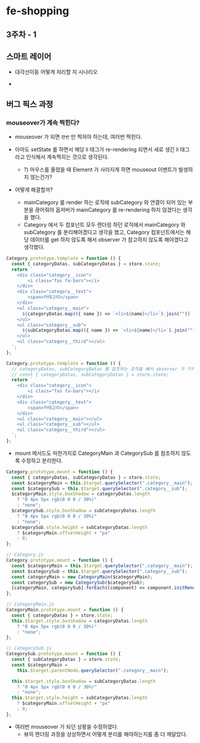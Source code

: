 # fe-shopping

## 3주차 - 1

## 스마트 레이어

- 대각선이동 어떻게 처리할 지 시나리오

-

## 버그 픽스 과정

### mouseover가 계속 찍힌다?

- mouseover 가 되면 `한번` 만 찍혀야 하는데, 여러번 찍힌다.
- 아마도 setState 를 하면서 해당 li 태그가 re-rendering 되면서 새로 생긴 li 태그라고 인식해서 계속찍히는 것으로 생각된다.

  - ?) 마우스를 올렸을 때 Element 가 사라지게 하면 mouseout 이벤트가 발생하지 않는건가?

- 어떻게 해결할까?
  - mainCategory 를 render 하는 로직에 subCategory 와 연결이 되어 있는 부분을 끊어줘야 옵저버가 mainCategory 를 re-rendering 하지 않겠다는 생각을 했다.
  - Category 에서 두 컴포넌트 모두 렌더링 하던 로직에서 mainCategory 와 subCategory 를 분리해야겠다고 생각을 했고, Category 컴포넌트에서는 해당 데이터를 get 하지 않도록 해서 observer 가 참고하지 않도록 해야겠다고 생각했다.

```js
Category.prototype.template = function () {
  const { categoryDatas, subCategoryDatas } = store.state;
  return `
    <div class="category__icon">
        <i class="fas fa-bars"></i>
    </div>
    <div class="category__text">
        <span>카테고리</span>
    </div>
    <ul class="category__main">
      ${categoryDatas.map(({ name }) => `<li>${name}</li>`).join("")}
    </ul>
    <ul class="category__sub">
      ${subCategoryDatas.map(({ name }) => `<li>${name}</li>`).join("")}
    </ul>
    <ul class="category__third"></ul>
  `;
};
```

```js
Category.prototype.template = function () {
  // categoryDatas, subCategoryDatas 를 참조하는 로직을 빼서 observer 가 기억하지 않도록 한다.
  // const { categoryDatas, subCategoryDatas } = store.state;
  return `
    <div class="category__icon">
        <i class="fas fa-bars"></i>
    </div>
    <div class="category__text">
        <span>카테고리</span>
    </div>
    <ul class="category__main"></ul>
    <ul class="category__sub"></ul>
    <ul class="category__third"></ul>
  `;
};
```

- mount 메서드도 마찬가지로 CategoryMain 과 CategorySub 를 참조하지 않도록 수정하고 분리한다.

```js
Category.prototype.mount = function () {
  const { categoryDatas, subCategoryDatas } = store.state;
  const $categoryMain = this.$target.querySelector(".category__main");
  const $categorySub = this.$target.querySelector(".category__sub");
  $categoryMain.style.boxShadow = categoryDatas.length
    ? "0 4px 5px rgb(0 0 0 / 30%)"
    : "none";
  $categorySub.style.boxShadow = subCategoryDatas.length
    ? "0 4px 5px rgb(0 0 0 / 30%)"
    : "none";
  $categorySub.style.height = subCategoryDatas.length
    ? $categoryMain.offsetHeight + "px"
    : 0;
};
```

```js
// Category.js
Category.prototype.mount = function () {
  const $categoryMain = this.$target.querySelector(".category__main");
  const $categorySub = this.$target.querySelector(".category__sub");
  const categoryMain = new CategoryMain($categoryMain);
  const categorySub = new CategorySub($categorySub);
  [categoryMain, categorySub].forEach((component) => component.initRender());
};

// CategoryMain.js
CategoryMain.prototype.mount = function () {
  const { categoryDatas } = store.state;
  this.$target.style.boxShadow = categoryDatas.length
    ? "0 4px 5px rgb(0 0 0 / 30%)"
    : "none";
};

// CategorySub.js
CategorySub.prototype.mount = function () {
  const { subCategoryDatas } = store.state;
  const $categoryMain =
    this.$target.parentNode.querySelector(".category__main");

  this.$target.style.boxShadow = subCategoryDatas.length
    ? "0 4px 5px rgb(0 0 0 / 30%)"
    : "none";
  this.$target.style.height = subCategoryDatas.length
    ? $categoryMain.offsetHeight + "px"
    : 0;
};
```

- 여러번 mouseover 가 되던 상황을 수정하였다.
  - 뷰의 렌더링 과정을 상상하면서 어떻게 분리를 해야하는지를 좀 더 깨달았다.

